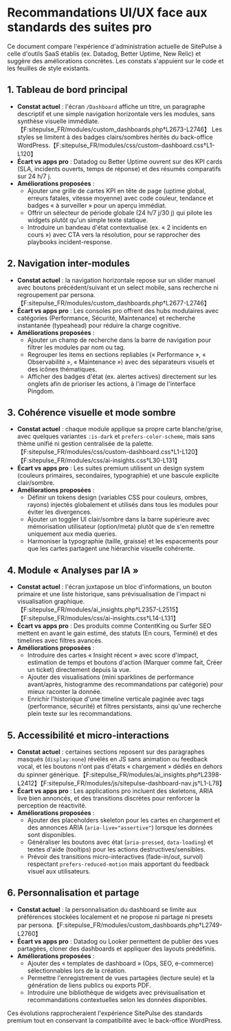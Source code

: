 # Recommandations UI/UX face aux standards des suites pro

Ce document compare l'expérience d'administration actuelle de SitePulse à celle d'outils SaaS établis (ex. Datadog, Better Uptime, New Relic) et suggère des améliorations concrètes. Les constats s'appuient sur le code et les feuilles de style existants.

## 1. Tableau de bord principal
- **Constat actuel** : l'écran `/Dashboard` affiche un titre, un paragraphe descriptif et une simple navigation horizontale vers les modules, sans synthèse visuelle immédiate.【F:sitepulse_FR/modules/custom_dashboards.php†L2673-L2746】 Les styles se limitent à des badges clairs/sombres hérités du back-office WordPress.【F:sitepulse_FR/modules/css/custom-dashboard.css†L1-L120】
- **Écart vs apps pro** : Datadog ou Better Uptime ouvrent sur des KPI cards (SLA, incidents ouverts, temps de réponse) et des résumés comparatifs sur 24 h/7 j.
- **Améliorations proposées** :
  - Ajouter une grille de cartes KPI en tête de page (uptime global, erreurs fatales, vitesse moyenne) avec code couleur, tendance et badges « à surveiller » pour un aperçu immédiat.
  - Offrir un sélecteur de période globale (24 h/7 j/30 j) qui pilote les widgets plutôt qu'un simple texte statique.
  - Introduire un bandeau d'état contextualisé (ex. « 2 incidents en cours ») avec CTA vers la résolution, pour se rapprocher des playbooks incident-response.

## 2. Navigation inter-modules
- **Constat actuel** : la navigation horizontale repose sur un slider manuel avec boutons précédent/suivant et un select mobile, sans recherche ni regroupement par persona.【F:sitepulse_FR/modules/custom_dashboards.php†L2677-L2746】
- **Écart vs apps pro** : Les consoles pro offrent des hubs modulaires avec catégories (Performance, Sécurité, Maintenance) et recherche instantanée (typeahead) pour réduire la charge cognitive.
- **Améliorations proposées** :
  - Ajouter un champ de recherche dans la barre de navigation pour filtrer les modules par nom ou tag.
  - Regrouper les items en sections repliables (« Performance », « Observabilité », « Maintenance ») avec des séparateurs visuels et des icônes thématiques.
  - Afficher des badges d'état (ex. alertes actives) directement sur les onglets afin de prioriser les actions, à l'image de l'interface Pingdom.

## 3. Cohérence visuelle et mode sombre
- **Constat actuel** : chaque module applique sa propre carte blanche/grise, avec quelques variantes `:is-dark` et `prefers-color-scheme`, mais sans thème unifié ni gestion centralisée de la palette.【F:sitepulse_FR/modules/css/custom-dashboard.css†L1-L120】【F:sitepulse_FR/modules/css/ai-insights.css†L30-L131】
- **Écart vs apps pro** : Les suites premium utilisent un design system (couleurs primaires, secondaires, typographie) et une bascule explicite clair/sombre.
- **Améliorations proposées** :
  - Définir un tokens design (variables CSS pour couleurs, ombres, rayons) injectés globalement et utilisés dans tous les modules pour éviter les divergences.
  - Ajouter un toggler UI clair/sombre dans la barre supérieure avec mémorisation utilisateur (option/meta) plutôt que de s'en remettre uniquement aux media queries.
  - Harmoniser la typographie (taille, graisse) et les espacements pour que les cartes partagent une hiérarchie visuelle cohérente.

## 4. Module « Analyses par IA »
- **Constat actuel** : l'écran juxtapose un bloc d'informations, un bouton primaire et une liste historique, sans prévisualisation de l'impact ni visualisation graphique.【F:sitepulse_FR/modules/ai_insights.php†L2357-L2515】【F:sitepulse_FR/modules/css/ai-insights.css†L14-L131】
- **Écart vs apps pro** : Des produits comme ContentKing ou Surfer SEO mettent en avant le gain estimé, des statuts (En cours, Terminé) et des timelines avec filtres avancés.
- **Améliorations proposées** :
  - Introduire des cartes « Insight récent » avec score d'impact, estimation de temps et boutons d'action (Marquer comme fait, Créer un ticket) directement depuis la vue.
  - Ajouter des visualisations (mini sparklines de performance avant/après, histogramme des recommandations par catégorie) pour mieux raconter la donnée.
  - Enrichir l'historique d'une timeline verticale paginée avec tags (performance, sécurité) et filtres persistants, ainsi qu'une recherche plein texte sur les recommandations.

## 5. Accessibilité et micro-interactions
- **Constat actuel** : certaines sections reposent sur des paragraphes masqués (`display:none`) révélés en JS sans animation ou feedback vocal, et les boutons n'ont pas d'états « chargement » dédiés en dehors du spinner générique.【F:sitepulse_FR/modules/ai_insights.php†L2398-L2412】【F:sitepulse_FR/modules/js/sitepulse-dashboard-nav.js†L1-L78】
- **Écart vs apps pro** : Les applications pro incluent des skeletons, ARIA live bien annoncés, et des transitions discrètes pour renforcer la perception de réactivité.
- **Améliorations proposées** :
  - Ajouter des placeholders skeleton pour les cartes en chargement et des annonces ARIA (`aria-live="assertive"`) lorsque les données sont disponibles.
  - Généraliser les boutons avec état (`aria-pressed`, `data-loading`) et textes d'aide (tooltips) pour les actions destructives/sensibles.
  - Prévoir des transitions micro-interactives (fade-in/out, survol) respectant `prefers-reduced-motion` mais apportant du feedback visuel aux utilisateurs.

## 6. Personnalisation et partage
- **Constat actuel** : la personnalisation du dashboard se limite aux préférences stockées localement et ne propose ni partage ni presets par persona.【F:sitepulse_FR/modules/custom_dashboards.php†L2749-L2760】
- **Écart vs apps pro** : Datadog ou Looker permettent de publier des vues partagées, cloner des dashboards et appliquer des layouts prédéfinis.
- **Améliorations proposées** :
  - Ajouter des « templates de dashboard » (Ops, SEO, e-commerce) sélectionnables lors de la création.
  - Permettre l'enregistrement de vues partagées (lecture seule) et la génération de liens publics ou exports PDF.
  - Introduire une bibliothèque de widgets avec prévisualisation et recommandations contextuelles selon les données disponibles.

Ces évolutions rapprocheraient l'expérience SitePulse des standards premium tout en conservant la compatibilité avec le back-office WordPress.
